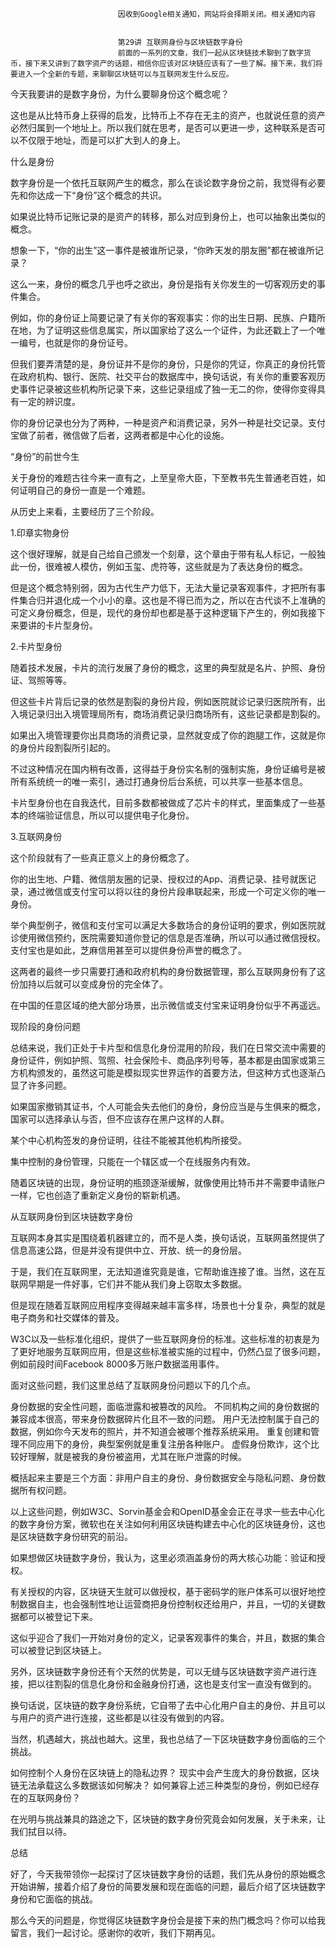 
                            
                            因收到Google相关通知，网站将会择期关闭。相关通知内容
                            
                            
                            第29讲 互联网身份与区块链数字身份
                            前面的一系列的文章，我们一起从区块链技术聊到了数字货币，接下来又讲到了数字资产的话题，相信你应该对区块链应该有了一些了解。接下来，我们将要进入一个全新的专题，来聊聊区块链可以与互联网发生什么反应。

今天我要讲的是数字身份，为什么要聊身份这个概念呢？

这也是从比特币身上获得的启发，比特币上不存在无主的资产，也就说任意的资产必然归属到一个地址上。所以我们就在思考，是否可以更进一步，这种联系是否可以不仅限于地址，而是可以扩大到人的身上。

什么是身份

数字身份是一个依托互联网产生的概念，那么在谈论数字身份之前，我觉得有必要先和你达成一下“身份”这个概念的共识。

如果说比特币记账记录的是资产的转移，那么对应到身份上，也可以抽象出类似的概念。

想象一下，“你的出生”这一事件是被谁所记录，“你昨天发的朋友圈”都在被谁所记录？

这么一来，身份的概念几乎也呼之欲出，身份是指有关你发生的一切客观历史的事件集合。

例如，你的身份证上简要记录了有关你的客观事实：你的出生日期、民族、户籍所在地，为了证明这些信息属实，所以国家给了这么一个证件，为此还戳上了一个唯一编号，也就是你的身份证号。

但我们要弄清楚的是，身份证并不是你的身份，只是你的凭证，你真正的身份托管在政府机构、银行、医院、社交平台的数据库中，换句话说，有关你的重要客观历史事件记录被这些机构所记录下来，这些记录组成了独一无二的你，使得你变得具有一定的辨识度。

你的身份记录也分为了两种，一种是资产和消费记录，另外一种是社交记录。支付宝做了前者，微信做了后者，这两者都是中心化的设施。

“身份”的前世今生

关于身份的难题古往今来一直有之，上至皇帝大臣，下至教书先生普通老百姓，如何证明自己的身份一直是一个难题。

从历史上来看，主要经历了三个阶段。

1.印章实物身份

这个很好理解，就是自己给自己颁发一个刻章，这个章由于带有私人标记，一般独此一份，很难被人模仿，例如玉玺、虎符等，这些就是为了表达身份的概念。

但是这个概念特别弱，因为古代生产力低下，无法大量记录客观事件，才把所有事件集合归并退化成一个小小的章。这也是不得已而为之，所以在古代谈不上准确的可定义身份概念，但是，现代的身份却也都是基于这种逻辑下产生的，例如我接下来要讲的卡片型身份。

2.卡片型身份

随着技术发展，卡片的流行发展了身份的概念，这里的典型就是名片、护照、身份证、驾照等等。

但这些卡片背后记录的依然是割裂的身份片段，例如医院就诊记录归医院所有，出入境记录归出入境管理局所有，商场消费记录归商场所有，这些记录都是割裂的。

如果出入境管理要你出具商场的消费记录，显然就变成了你的跑腿工作，这就是你的身份片段割裂所引起的。

不过这种情况在国内稍有改善，这得益于身份实名制的强制实施，身份证编号是被所有系统统一的唯一索引，通过打通身份后台系统，可以共享一些基本信息。

卡片型身份也在自我迭代，目前多数都被做成了芯片卡的样式，里面集成了一些基本的终端验证信息，所以可以提供电子化身份。

3.互联网身份

这个阶段就有了一些真正意义上的身份概念了。

你的出生地、户籍、微信朋友圈的记录、授权过的App、消费记录、挂号就医记录，通过微信或支付宝可以将以往的身份片段串联起来，形成一个可定义你的唯一身份。

举个典型例子，微信和支付宝可以满足大多数场合的身份证明的要求，例如医院就诊使用微信预约，医院需要知道你登记的信息是否准确，所以可以通过微信授权。支付宝也是如此，芝麻信用甚至可以提供身份声誉的概念了。

这两者的最终一步只需要打通和政府机构的身份数据管理，那么互联网身份有了这份加持以后就可以变成身份的完全体了。

在中国的任意区域的绝大部分场景，出示微信或支付宝来证明身份似乎不再遥远。

现阶段的身份问题

总结来说，我们正处于卡片型和信息化身份混用的阶段，我们在日常交流中需要的身份证件，例如护照、驾照、社会保险卡、商品序列号等，基本都是由国家或第三方机构颁发的，虽然这可能是模拟现实世界运作的首要方法，但这种方式也逐渐凸显了许多问题。


如果国家撤销其证书，个人可能会失去他们的身份，身份应当是与生俱来的概念，国家可以选择承认与否，但不应该存在黑户这样的人群。

某个中心机构签发的身份证明，往往不能被其他机构所接受。

集中控制的身份管理，只能在一个辖区或一个在线服务内有效。


随着区块链的出现，身份证明的瓶颈逐渐缓解，就像使用比特币并不需要申请账户一样，它也创造了重新定义身份的崭新机遇。

从互联网身份到区块链数字身份

互联网本身其实是围绕着机器建立的，而不是人类，换句话说，互联网虽然提供了信息高速公路，但是并没有提供中立、开放、统一的身份层。

于是，我们在互联网里，无法知道谁究竟是谁，它帮助谁连接了谁。当然，这在互联网早期是一件好事，它们并不能从我们身上窃取太多数据。

但是现在随着互联网应用程序变得越来越丰富多样，场景也十分复杂，典型的就是电子商务和社交媒体的普及。

W3C以及一些标准化组织，提供了一些互联网身份的标准。这些标准的初衷是为了更好地服务互联网应用，但是这些标准被实施的过程中，仍然凸显了很多问题，例如前段时间Facebook 8000多万账户数据滥用事件。

面对这些问题，我们这里总结了互联网身份问题以下的几个点。


身份数据的安全性问题，面临泄露和被篡改的风险。
不同机构之间的身份数据的兼容成本很高，带来身份数据碎片化且不一致的问题。
用户无法控制属于自己的数据，例如你今天发布的照片，并不知道会被哪个推荐系统采用。
重复创建和管理不同应用下的身份，典型案例就是重复注册各种账户。
虚假身份欺诈，这个比较好理解，就是被我的身份被盗用，尤其在账户泄露的时候。


概括起来主要是三个方面：非用户自主的身份、身份数据安全与隐私问题、身份数据所有权问题。

以上这些问题，例如W3C、Sorvin基金会和OpenID基金会正在寻求一些去中心化的数字身份方案，微软也在关注如何利用区块链构建去中心化的区块链身份，这也是区块链数字身份研究的前沿。

如果想做区块链数字身份，我认为，这里必须涵盖身份的两大核心功能：验证和授权。

有关授权的内容，区块链天生就可以做授权，基于密码学的账户体系可以很好地控制数据自主，也会强制性地让运营商把身份控制权还给用户，并且，一切的关键数据都可以被登记下来。

这似乎迎合了我们一开始对身份的定义，记录客观事件的集合，并且，数据的集合可以被登记到区块链上。

另外，区块链数字身份还有个天然的优势是，可以无缝与区块链数字资产进行连接，把以往割裂的信息化身份和金融身份打通，这也是支付宝一直没有做到的。

换句话说，区块链的数字身份系统，它自带了去中心化用户自主的身份、并且可以与用户的资产进行连接，这些都是以往没有做到的内容。

当然，机遇越大，挑战也越大。这里，我也总结了一下区块链数字身份面临的三个挑战。


如何控制个人身份在区块链上的隐私边界？
现实中会产生庞大的身份数据，区块链无法承载这么多数据该如何解决？
如何兼容上述三种类型的身份，例如已经存在的互联网身份？


在光明与挑战兼具的路途之下，区块链的数字身份究竟会如何发展，关于未来，让我们拭目以待。

总结

好了，今天我带领你一起探讨了区块链数字身份的话题，我们先从身份的原始概念开始讲解，接着介绍了身份的简要发展和现在面临的问题，最后介绍了区块链数字身份和它面临的挑战。

那么今天的问题是，你觉得区块链数字身份会是接下来的热门概念吗？你可以给我留言，我们一起讨论。感谢你的收听，我们下期再见。

                        
                        
                            